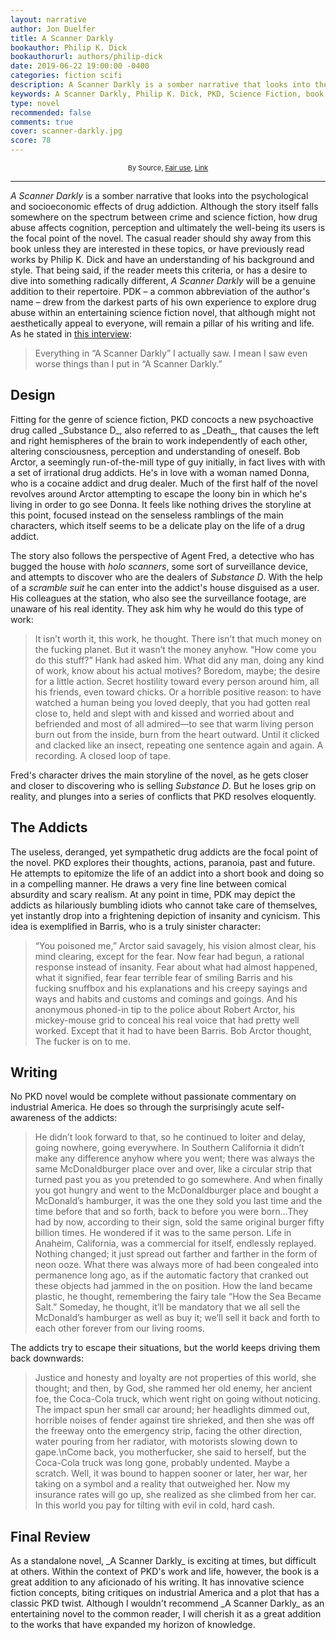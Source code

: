 ```yaml
---
layout: narrative
author: Jon Duelfer
title: A Scanner Darkly
bookauthor: Philip K. Dick
bookauthorurl: authors/philip-dick
date: 2019-06-22 19:00:00 -0400
categories: fiction scifi
description: A Scanner Darkly is a somber narrative that looks into the psychological and socioeconomic effects of drug addiction. Although the story itself falls somewhere on the spectrum between crime and science fiction, how drug abuse affects cognition, perception and ultimately the well-being its users is the focal point of the novel.
keywords: A Scanner Darkly, Philip K. Dick, PKD, Science Fiction, book, review
type: novel
recommended: false
comments: true
cover: scanner-darkly.jpg
score: 78
---
```

<p style="font-size: 11px; text-align:center;">By Source, <a href="//en.wikipedia.org/wiki/File:AScannerDarkly(1stEd).jpg" title="Fair use of copyrighted material in the context of A Scanner Darkly">Fair use</a>, <a href="https://en.wikipedia.org/w/index.php?curid=9067068">Link</a></p>
<hr/>

_A Scanner Darkly_ is a somber narrative that looks into the psychological and socioeconomic effects of drug addiction. Although the story itself falls somewhere on the spectrum between crime and science fiction, how drug abuse affects cognition, perception and ultimately the well-being its users is the focal point of the novel. The casual reader should shy away from this book unless they are interested in these topics, or have previously read works by Philip K. Dick and have an understanding of his background and style. That being said, if the reader meets this criteria, or has a desire to dive into something radically different, _A Scanner Darkly_ will be a genuine addition to their repertoire. PDK – a  common abbreviation of the author's name – drew from the darkest parts of his own experience to explore drug abuse within an entertaining science fiction novel, that although might not aesthetically appeal to everyone, will remain a pillar of his writing and life. As he stated in [this interview](https://web.archive.org/web/20120511085758/http://philipkdick.com/media_sfeye96.html):

> Everything in “A Scanner Darkly” I actually saw. I mean I saw even worse things than I put in “A Scanner Darkly.”

<h2><strong>Design</strong></h2>
Fitting for the genre of science fiction, PKD concocts a new psychoactive drug called _Substance D_, also referred to as _Death_, that causes the left and right hemispheres of the brain to work independently of each other, altering consciousness, perception and understanding of oneself. Bob Arctor, a seemingly run-of-the-mill type of guy initially, in fact lives with with a set of irrational drug addicts. He's in love with a woman named Donna, who is a cocaine addict and drug dealer. Much of the first half of the novel revolves around Arctor attempting to escape the loony bin in which he's living in order to go see Donna. It feels like nothing drives the storyline at this point, focused instead on the senseless ramblings of the main characters, which itself seems to be a delicate play on the life of a drug addict.

The story also follows the perspective of Agent Fred, a detective who has bugged the house with _holo scanners_, some sort of surveillance device, and attempts to discover who are the dealers of _Substance D_. With the help of a _scramble suit_ he can enter into the addict's house disguised as a user. His colleagues at the station, who also see the surveillance footage, are unaware of his real identity. They ask him why he would do this type of work:

> It isn’t worth it, this work, he thought. There isn’t that much money on the fucking planet. But it wasn’t the money anyhow. “How come you do this stuff?” Hank had asked him. What did any man, doing any kind of work, know about his actual motives? Boredom, maybe; the desire for a little action. Secret hostility toward every person around him, all his friends, even toward chicks. Or a horrible positive reason: to have watched a human being you loved deeply, that you had gotten real close to, held and slept with and kissed and worried about and befriended and most of all admired—to see that warm living person burn out from the inside, burn from the heart outward. Until it clicked and clacked like an insect, repeating one sentence again and again. A recording. A closed loop of tape.

Fred's character drives the main storyline of the novel, as he gets closer and closer to discovering who is selling _Substance D_. But he loses grip on reality, and plunges into a series of conflicts that PKD resolves eloquently.

<h2><strong>The Addicts</strong></h2>
The useless, deranged, yet sympathetic drug addicts are the focal point of the novel. PKD explores their thoughts, actions, paranoia, past and future. He attempts to epitomize the life of an addict into a short book and doing so in a compelling manner. He draws a very fine line between comical absurdity and scary realism. At any point in time, PDK may depict the addicts as hilariously bumbling idiots who cannot take care of themselves, yet instantly drop into a frightening depiction of insanity and cynicism. This idea is exemplified in Barris, who is a truly sinister character:

> “You poisoned me,” Arctor said savagely, his vision almost clear, his mind clearing, except for the fear. Now fear had begun, a rational response instead of insanity. Fear about what had almost happened, what it signified, fear fear terrible fear of smiling Barris and his fucking snuffbox and his explanations and his creepy sayings and ways and habits and customs and comings and goings. And his anonymous phoned-in tip to the police about Robert Arctor, his mickey-mouse grid to conceal his real voice that had pretty well worked. Except that it had to have been Barris. Bob Arctor thought, The fucker is on to me.

<h2><strong>Writing</strong></h2>
No PKD novel would be complete without passionate commentary on industrial America. He does so through the surprisingly acute self-awareness of the addicts:

> He didn’t look forward to that, so he continued to loiter and delay, going nowhere, going everywhere. In Southern California it didn’t make any difference anyhow where you went; there was always the same McDonaldburger place over and over, like a circular strip that turned past you as you pretended to go somewhere. And when finally you got hungry and went to the McDonaldburger place and bought a McDonald’s hamburger, it was the one they sold you last time and the time before that and so forth, back to before you were born...They had by now, according to their sign, sold the same original burger fifty billion times. He wondered if it was to the same person. Life in Anaheim, California, was a commercial for itself, endlessly replayed. Nothing changed; it just spread out farther and farther in the form of neon ooze. What there was always more of had been congealed into permanence long ago, as if the automatic factory that cranked out these objects had jammed in the on position. How the land became plastic, he thought, remembering the fairy tale “How the Sea Became Salt.” Someday, he thought, it’ll be mandatory that we all sell the McDonald’s hamburger as well as buy it; we’ll sell it back and forth to each other forever from our living rooms.

The addicts try to escape their situations, but the world keeps driving them back downwards:
> Justice and honesty and loyalty are not properties of this world, she thought; and then, by God, she rammed her old enemy, her ancient foe, the Coca-Cola truck, which went right on going without noticing. The impact spun her small car around; her headlights dimmed out, horrible noises of fender against tire shrieked, and then she was off the freeway onto the emergency strip, facing the other direction, water pouring from her radiator, with motorists slowing down to gape.\nCome back, you motherfucker, she said to herself, but the Coca-Cola truck was long gone, probably undented. Maybe a scratch. Well, it was bound to happen sooner or later, her war, her taking on a symbol and a reality that outweighed her. Now my insurance rates will go up, she realized as she climbed from her car. In this world you pay for tilting with evil in cold, hard cash.

<h2><strong>Final Review</strong></h2>
As a standalone novel, _A Scanner Darkly_ is exciting at times, but difficult at others. Within the context of PKD's work and life, however, the book is a great addition to any aficionado of his writing. It has innovative science fiction concepts, biting critiques on industrial America and a plot that has a classic PKD twist. Although I wouldn't recommend _A Scanner Darkly_ as an entertaining novel to the common reader, I will cherish it as a great addition to the works that have expanded my horizon of knowledge.